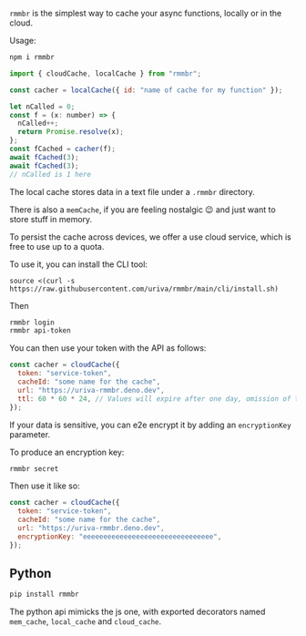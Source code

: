 `rmmbr` is the simplest way to cache your async functions, locally or in the cloud.

Usage:

```sh
npm i rmmbr
```

```js
import { cloudCache, localCache } from "rmmbr";

const cacher = localCache({ id: "name of cache for my function" });

let nCalled = 0;
const f = (x: number) => {
  nCalled++;
  return Promise.resolve(x);
};
const fCached = cacher(f);
await fCached(3);
await fCached(3);
// nCalled is 1 here
```

The local cache stores data in a text file under a `.rmmbr` directory.

There is also a `memCache`, if you are feeling nostalgic 😉 and just want to store stuff in memory.

To persist the cache across devices, we offer a use cloud service, which is free to use up to a quota.

To use it, you can install the CLI tool:

`source <(curl -s https://raw.githubusercontent.com/uriva/rmmbr/main/cli/install.sh)`

Then

```sh
rmmbr login
rmmbr api-token
```

You can then use your token with the API as follows:

```js
const cacher = cloudCache({
  token: "service-token",
  cacheId: "some name for the cache",
  url: "https://uriva-rmmbr.deno.dev",
  ttl: 60 * 60 * 24, // Values will expire after one day, omission of this field implies max.
});
```

If your data is sensitive, you can e2e encrypt it by adding an `encryptionKey` parameter.

To produce an encryption key:

```sh
rmmbr secret
```

Then use it like so:

```js
const cacher = cloudCache({
  token: "service-token",
  cacheId: "some name for the cache",
  url: "https://uriva-rmmbr.deno.dev",
  encryptionKey: "eeeeeeeeeeeeeeeeeeeeeeeeeeeeeeee",
});
```

## Python

```sh
pip install rmmbr
```

The python api mimicks the js one, with exported decorators named `mem_cache`, `local_cache` and `cloud_cache`.
